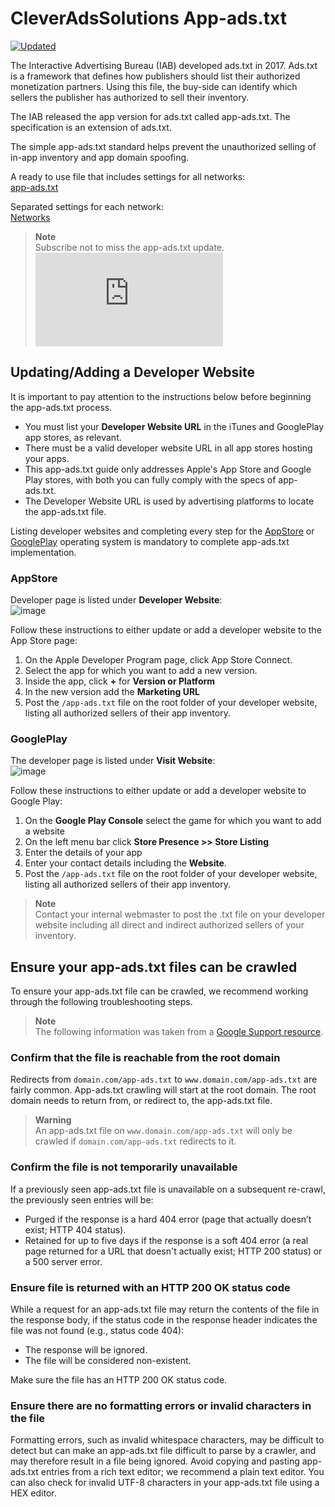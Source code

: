# CleverAdsSolutions App-ads.txt

[![Updated](https://img.shields.io/endpoint?url=https://raw.githubusercontent.com/cleveradssolutions/App-ads.txt/master/Shield.json)](https://github.com/cleveradssolutions/App-ads.txt)

The Interactive Advertising Bureau (IAB) developed ads.txt in 2017. Ads.txt is a framework that defines how publishers should list their authorized monetization partners. Using this file, the buy-side can identify which sellers the publisher has authorized to sell their inventory.  

The IAB released the app version for ads.txt called app-ads.txt. The specification is an extension of ads.txt.  

The simple app-ads.txt standard helps prevent the unauthorized selling of in-app inventory and app domain spoofing.

A ready to use file that includes settings for all networks:  
[app-ads.txt](/app-ads.txt)

Separated settings for each network:  
[Networks](/Networks)  

> **Note**  
> Subscribe not to miss the app-ads.txt update. [![Subscribe](https://img.shields.io/github/watchers/cleveradssolutions/App-ads.txt?label=Subscribe&style=social)](https://github.com/cleveradssolutions/App-ads.txt/subscription)  

## Updating/Adding a Developer Website
It is important to pay attention to the instructions below before beginning the app-ads.txt process.
- You must list your **Developer Website URL** in the iTunes and GooglePlay app stores, as relevant.
- There must be a valid developer website URL in all app stores hosting your apps.
- This app-ads.txt guide only addresses Apple's App Store and Google Play stores, with both you can fully comply with the specs of app-ads.txt.
- The Developer Website URL is used by advertising platforms to locate the app-ads.txt file.  

Listing developer websites and completing every step for the [AppStore](#appstore) or [GooglePlay](#googleplay) operating system is mandatory to complete app-ads.txt implementation. 

### AppStore
Developer page is listed under **Developer Website**:  
![image](https://user-images.githubusercontent.com/22005013/114005460-3b122e00-9868-11eb-92bb-e8dce76b1b12.png)  

Follow these instructions to either update or add a developer website to the App Store page:
1. On the Apple Developer Program page, click App Store Connect.
2. Select the app for which you want to add a new version.
3. Inside the app, click **+** for **Version or Platform**
4. In the new version add the **Marketing URL**
5. Post the `/app-ads.txt` file on the root folder of your developer website, listing all authorized sellers of their app inventory.  

### GooglePlay
The developer page is listed under **Visit Website**:  
![image](https://user-images.githubusercontent.com/22005013/114006234-f1761300-9868-11eb-952f-176b1937308a.png)  

Follow these instructions to either update or add a developer website to Google Play:
1. On the **Google Play Console** select the game for which you want to add a website
2. On the left menu bar click **Store Presence >> Store Listing**
3. Enter the details of your app
4. Enter your contact details including the **Website**.
5. Post the `/app-ads.txt` file on the root folder of your developer website, listing all authorized sellers of their app inventory.

> **Note**  
> Contact your internal webmaster to post the .txt file on your developer website including all direct and indirect authorized sellers of your inventory.

## Ensure your app-ads.txt files can be crawled
To ensure your app-ads.txt file can be crawled, we recommend working through the following troubleshooting steps.  

> **Note**  
> The following information was taken from a [Google Support resource](https://support.google.com/admob/answer/9679128).

### Confirm that the file is reachable from the root domain
Redirects from `domain.com/app-ads.txt` to `www.domain.com/app-ads.txt` are fairly common. App-ads.txt crawling will start at the root domain. The root domain needs to return from, or redirect to, the app-ads.txt file.  

> **Warning**  
> An app-ads.txt file on `www.domain.com/app-ads.txt` will only be crawled if `domain.com/app-ads.txt` redirects to it.

### Confirm the file is not temporarily unavailable
If a previously seen app-ads.txt file is unavailable on a subsequent re-crawl, the previously seen entries will be:
- Purged if the response is a hard 404 error (page that actually doesn’t exist; HTTP 404 status).
- Retained for up to five days if the response is a soft 404 error (a real page returned for a URL that doesn't actually exist; HTTP 200 status) or a 500 server error.

### Ensure file is returned with an HTTP 200 OK status code
While a request for an app-ads.txt file may return the contents of the file in the response body, if the status code in the response header indicates the file was not found (e.g., status code 404):
- The response will be ignored.
- The file will be considered non-existent.  

Make sure the file has an HTTP 200 OK status code.

### Ensure there are no formatting errors or invalid characters in the file
Formatting errors, such as invalid whitespace characters, may be difficult to detect but can make an app-ads.txt file difficult to parse by a crawler, and may therefore result in a file being ignored. Avoid copying and pasting app-ads.txt entries from a rich text editor; we recommend a plain text editor. You can also check for invalid UTF-8 characters in your app-ads.txt file using a HEX editor. 
